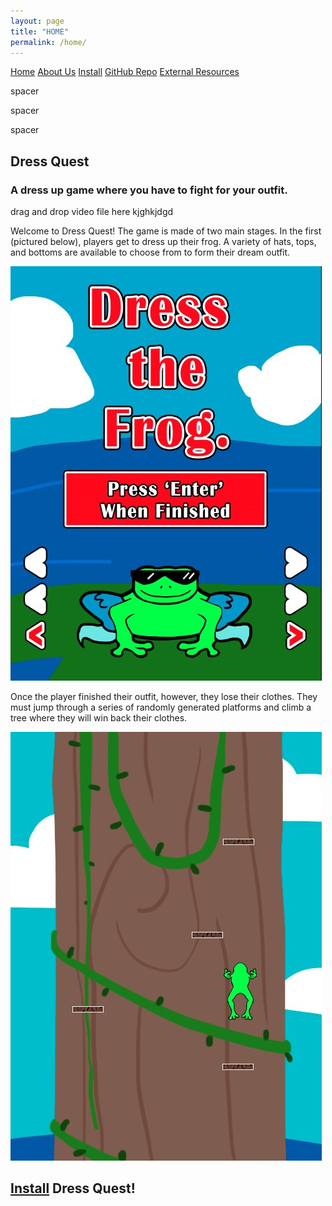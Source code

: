 ```yaml
---
layout: page
title: "HOME"
permalink: /home/
---
```


<head>
  <link rel="stylesheet" href="/website_assets/style.css">
</head>

<div class = "navbar">
  <a href="/home">Home</a>
  <a href="/about">About Us</a>
  <a href="https://redesigned-doodle-c69ebf4f.pages.github.io#how-to-run">Install</a>
  <a href="https://github.com/olincollege/dress-quest.git">GitHub Repo</a>
  <a href="/resources">External Resources</a>
</div>

<p style="color:fafafa"> spacer </p>
<p style="color:fafafa"> spacer </p>
<p style="color:fafafa"> spacer </p>

## Dress Quest
### A dress up game where you have to fight for your outfit.


drag and drop video file here kjghkjdgd


Welcome to Dress Quest!
The game is made of two main stages. In the first (pictured below), players get to dress up their frog. A variety of hats, tops, and bottoms are available to choose from to form their dream outfit.

![A Screenshot showing a dressed up frog.](/website_assets/screenshot_1.jpg)

Once the player finished their outfit, however, they lose their clothes. They must jump through a series of randomly generated platforms and climb a tree where they will win back their clothes.

![Screenshot of the platformer.](/website_assets/screenshot_2.jpg)

## [Install](https://redesigned-doodle-c69ebf4f.pages.github.io#how-to-run) Dress Quest! 


